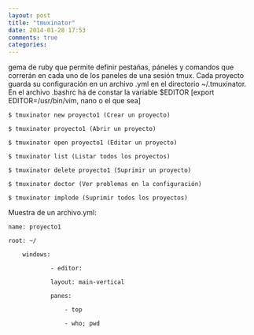 ```yaml
---
layout: post
title: "tmuxinator"
date: 2014-01-28 17:53
comments: true
categories: 
---
```

gema de ruby que permite definir pestañas, páneles y comandos que correrán en cada uno de los paneles de una sesión tmux. Cada proyecto guarda su configuración en un archivo .yml en el directorio ~/.tmuxinator. En el archivo .bashrc ha de constar la variable $EDITOR [export EDITOR=/usr/bin/vim, nano o el que sea]

	$ tmuxinator new proyecto1 (Crear un proyecto)

	$ tmuxinator proyecto1 (Abrir un proyecto)

	$ tmuxinator open proyecto1 (Editar un proyecto)

	$ tmuxinator list (Listar todos los proyectos)

	$ tmuxinator delete proyecto1 (Suprimir un proyecto)

	$ tmuxinator doctor (Ver problemas en la configuración)

	$ tmuxinator implode (Suprimir todos los proyectos)

Muestra de un archivo.yml:

	name: proyecto1

	root: ~/

		windows:

				- editor:

				layout: main-vertical

				panes:

					- top

					- who; pwd

